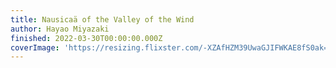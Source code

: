 ```yaml
---
title: Nausicaä of the Valley of the Wind
author: Hayao Miyazaki
finished: 2022-03-30T00:00:00.000Z
coverImage: 'https://resizing.flixster.com/-XZAfHZM39UwaGJIFWKAE8fS0ak=/v3/t/assets/p160143_p_v8_ad.jpg'
---
```

